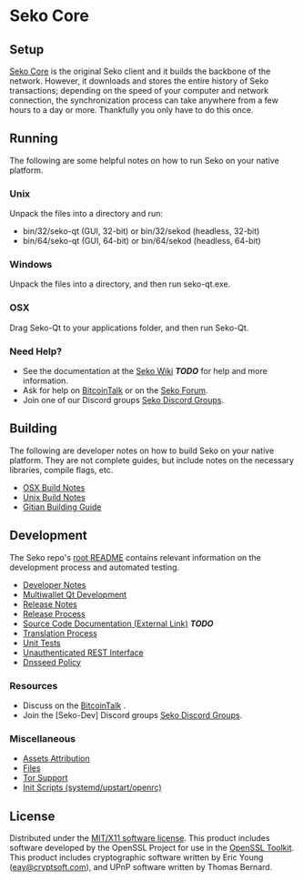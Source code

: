 Seko Core
=====================

Setup
---------------------
[Seko Core](http://Sekocoin.com) is the original Seko client and it builds the backbone of the network. However, it downloads and stores the entire history of Seko transactions; depending on the speed of your computer and network connection, the synchronization process can take anywhere from a few hours to a day or more. Thankfully you only have to do this once.

Running
---------------------
The following are some helpful notes on how to run Seko on your native platform.

### Unix

Unpack the files into a directory and run:

- bin/32/seko-qt (GUI, 32-bit) or bin/32/sekod (headless, 32-bit)
- bin/64/seko-qt (GUI, 64-bit) or bin/64/sekod (headless, 64-bit)

### Windows

Unpack the files into a directory, and then run seko-qt.exe.

### OSX

Drag Seko-Qt to your applications folder, and then run Seko-Qt.

### Need Help?

* See the documentation at the [Seko Wiki](https://en.bitcoin.it/wiki/Main_Page) ***TODO***
for help and more information.
* Ask for help on [BitcoinTalk](https://bitcointalk.org/index.php) or on the [Seko Forum](http://Sekocoin.com/).
* Join one of our Discord groups [Seko Discord Groups](https://discord.gg/YcnvMqt).

Building
---------------------
The following are developer notes on how to build Seko on your native platform. They are not complete guides, but include notes on the necessary libraries, compile flags, etc.

- [OSX Build Notes](build-osx.md)
- [Unix Build Notes](build-unix.md)
- [Gitian Building Guide](gitian-building.md)

Development
---------------------
The Seko repo's [root README](https://github.com/eastcoastcrypto/Seko/blob/master/README.md) contains relevant information on the development process and automated testing.

- [Developer Notes](developer-notes.md)
- [Multiwallet Qt Development](multiwallet-qt.md)
- [Release Notes](release-notes.md)
- [Release Process](release-process.md)
- [Source Code Documentation (External Link)](https://dev.visucore.com/bitcoin/doxygen/) ***TODO***
- [Translation Process](translation_process.md)
- [Unit Tests](unit-tests.md)
- [Unauthenticated REST Interface](REST-interface.md)
- [Dnsseed Policy](dnsseed-policy.md)

### Resources

* Discuss on the [BitcoinTalk](https://bitcointalk.org/index.php?topic=1262920.0) .
* Join the [Seko-Dev] Discord groups [Seko Discord Groups](https://discord.gg/YcnvMqt).

### Miscellaneous
- [Assets Attribution](assets-attribution.md)
- [Files](files.md)
- [Tor Support](tor.md)
- [Init Scripts (systemd/upstart/openrc)](init.md)

License
---------------------
Distributed under the [MIT/X11 software license](http://www.opensource.org/licenses/mit-license.php).
This product includes software developed by the OpenSSL Project for use in the [OpenSSL Toolkit](https://www.openssl.org/). This product includes
cryptographic software written by Eric Young ([eay@cryptsoft.com](mailto:eay@cryptsoft.com)), and UPnP software written by Thomas Bernard.
